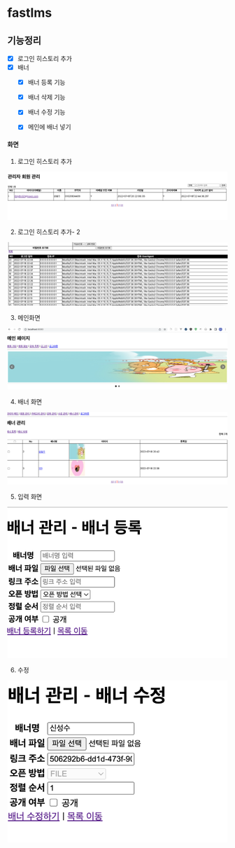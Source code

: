 # fastlms

## 기능정리

- [x] 로그인 히스토리 추가
- [x] 배너
  - [x] 배너 등록 기능
  - [x] 배너 삭제 기능
  - [x] 배너 수정 기능
  - [x] 메인에 배너 넣기


#### 화면

1. 로그인 히스토리 추가

![coulom](./docs/columnAdd.png)


2. 로그인 히스토리 추가- 2

![history](./docs/history.png)


3. 메인화면

![main](./docs/main.png)


4. 배너 화면

![banner](./docs/banner.png)

5. 입력 화면

![insert](./docs/insert.png)


6. 수정

![update](./docs/update.png)

